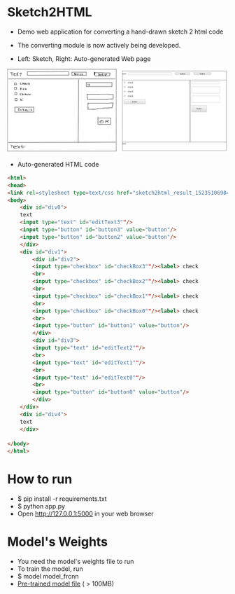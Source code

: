 # Sketch2HTML
* Demo web application for converting a hand-drawn sketch 2 html code
* The converting module is now actively being developed.

* Left: Sketch, Right: Auto-generated Web page
 
![](demo.jpg)

* Auto-generated HTML code

```html
<html>
<head>
<link rel=stylesheet type=text/css href="sketch2html_result_1523510698424.css" /></head>
<body>
	<div id="div0">
	text
	<input type="text" id="editText3""/>
	<input type="button" id="button3" value="button"/>
	<input type="button" id="button2" value="button"/>
	</div>
	<div id="div1">
		<div id="div2">
		<input type="checkbox" id="checkBox3""/><label> check
		<br>
		<input type="checkbox" id="checkBox2""/><label> check
		<br>
		<input type="checkbox" id="checkBox1""/><label> check
		<br>
		<input type="checkbox" id="checkBox0""/><label> check
		<br>
		<input type="button" id="button1" value="button"/>
		</div>
		<div id="div3">
		<input type="text" id="editText2""/>
		<br>
		<input type="text" id="editText1""/>
		<br>
		<input type="text" id="editText0""/>
		<br>
		<input type="button" id="button0" value="button"/>
		</div>
	</div>
	<div id="div4">
	text
	</div>

</body>
</html>
```

# How to run
* $ pip install -r requirements.txt
* $ python app.py
* Open http://127.0.0.1:5000 in your web browser

# Model's Weights
* You need the model's weights file to run
* To train the model, run
* $ model model_frcnn
* [Pre-trained model file](https://goo.gl/J3NMsj) ( > 100MB)

